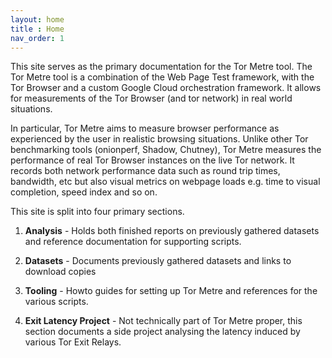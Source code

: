 ```yaml
---
layout: home
title : Home
nav_order: 1
---
```


This site serves as the primary documentation for the Tor Metre tool. The Tor Metre tool is a combination of the Web Page Test framework, with the Tor Browser and a custom Google Cloud orchestration framework. It allows for measurements of the Tor Browser (and tor network) in real world situations. 

In particular, Tor Metre aims to measure browser performance as experienced by the user in realistic browsing situations. Unlike other Tor benchmarking tools (onionperf, Shadow, Chutney), Tor Metre measures the performance of real Tor Browser instances on the live Tor network. It records both network performance data such as round trip times, bandwidth, etc but also visual metrics on webpage loads e.g. time to visual completion, speed index and so on. 

This site is split into four primary sections. 

 1. **Analysis** - Holds both finished reports on previously gathered datasets and reference documentation for supporting scripts. 

 2. **Datasets** - Documents previously gathered datasets and links to download copies

 3. **Tooling** - Howto guides for setting up Tor Metre and references for the various scripts. 

 4. **Exit Latency Project** - Not technically part of Tor Metre proper, this section documents a side project analysing the latency induced by various Tor Exit Relays.   